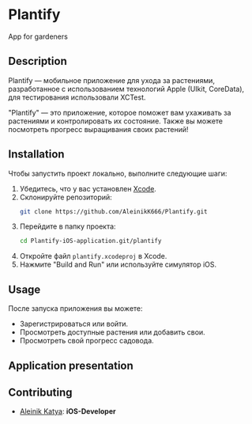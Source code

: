 # Plantify
App for gardeners

## Description  
Plantify — мобильное приложение для ухода за растениями, разработанное с использованием технологий Apple (UIkit, CoreData), для тестирования использовали XCTest.

"Plantify" — это приложение, которое поможет вам ухаживать за растениями и контролировать их состояние. Также вы можете посмотреть прогресс выращивания своих растений! 

## Installation  
Чтобы запустить проект локально, выполните следующие шаги:
1. Убедитесь, что у вас установлен [Xcode](https://developer.apple.com/xcode/).
2. Склонируйте репозиторий:
   ```bash
   git clone https://github.com/AleinikK666/Plantify.git
   ```
3. Перейдите в папку проекта:
   ```bash
   cd Plantify-iOS-application.git/plantify
   ```
4. Откройте файл `plantify.xcodeproj` в Xcode.
5. Нажмите "Build and Run" или используйте симулятор iOS.

## Usage  
После запуска приложения вы можете:
- Зарегистрироваться или войти.
- Просмотреть доступные растения или добавить свои.
- Просмотреть свой прогресс садовода.
  
## Application presentation


## Contributing  
- [Aleinik Katya](https://github.com/AleinikK666): **iOS-Developer**

